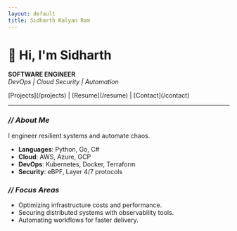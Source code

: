 ```yaml
---
layout: default
title: Sidharth Kalyan Ram
---
```


<div class="container">
  <h1>👋 Hi, I'm Sidharth  </h1>
  
  **SOFTWARE ENGINEER**  
  *DevOps | Cloud Security | Automation*   

  <nav>
    [Projects](/projects) | [Resume](/resume) | [Contact](/contact)
  </nav>

  ---

  ### <span style="font-style: italic;">// About Me</span>  
  I engineer resilient systems and automate chaos.  
  - **Languages**: Python, Go, C#  
  - **Cloud**: AWS, Azure, GCP  
  - **DevOps**: Kubernetes, Docker, Terraform
  - **Security**: eBPF, Layer 4/7 protocols   

  ### <span style="font-style: italic;">// Focus Areas</span>  
  - Optimizing infrastructure costs and performance.  
  - Securing distributed systems with observability tools.  
  - Automating workflows for faster delivery.  

</div>